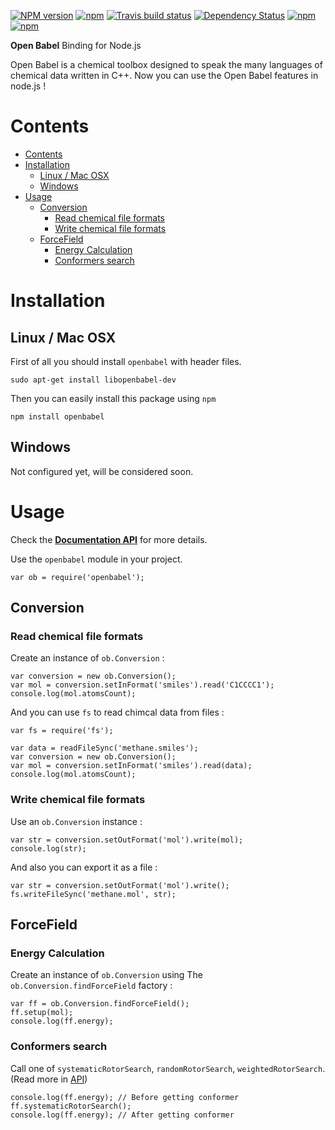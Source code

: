 [![NPM version](http://img.shields.io/npm/v/openbabel.svg?style=flat)](https://www.npmjs.org/package/openbabel) [![npm](https://img.shields.io/codacy/5720fd610c5345299f03eb7dd6fc6184.svg?style=flat)](https://www.codacy.com/public/netfars/openbabel-node) [![Travis build status](http://img.shields.io/travis/mohebifar/openbabel-node/master.svg?style=flat)](https://travis-ci.org/mohebifar/openbabel-node) [![Dependency Status](https://david-dm.org/mohebifar/openbabel-node.svg?style=flat)](https://david-dm.org/mohebifar/openbabel-node) [![npm](https://img.shields.io/npm/dm/openbabel.svg?style=flat)](https://www.npmjs.com/package/openbabel) [![npm](https://img.shields.io/npm/l/openbabel.svg?style=flat)](http://www.gnu.org/copyleft/gpl.html)

**Open Babel** Binding for Node.js

Open Babel is a chemical toolbox designed to speak the many languages of chemical data written in C++. Now you can use the Open Babel features in node.js !

<h1 id="contents">Contents</h1>

* [Contents](#contents)
* [Installation](#installation)
    * [Linux / Mac OSX](#installation-linux-mac-osx)
    * [Windows](#installation-windows)
* [Usage](#usage)
    * [Conversion](#usage-conversion)
        * [Read chemical file formats](#usage-conversion-read-chemical-file-formats)
        * [Write chemical file formats](#usage-conversion-write-chemical-file-formats)
    * [ForceField](#usage-forcefield)
        * [Energy Calculation](#usage-forcefield-energy-calculation)
        * [Conformers search](#usage-forcefield-conformers-search)


<h1 id="installation">Installation</h1>

<h2 id="installation-linux-mac-osx">Linux / Mac OSX</h2>

First of all you should install `openbabel` with header files.

    sudo apt-get install libopenbabel-dev

Then you can easily install this package using `npm`

    npm install openbabel
    
<h2 id="installation-windows">Windows</h2>

Not configured yet, will be considered soon.

<h1 id="usage">Usage</h1>

Check the **[Documentation API](https://mohebifar.github.io/openbabel-node/api/)** for more details.

Use the `openbabel` module in your project.

    var ob = require('openbabel');
    

<h2 id="usage-conversion">Conversion</h2>

<h3 id="usage-conversion-read-chemical-file-formats">Read chemical file formats</h3>

Create an instance of `ob.Conversion` :

    var conversion = new ob.Conversion();
    var mol = conversion.setInFormat('smiles').read('C1CCCC1');
    console.log(mol.atomsCount);
    
And you can use `fs` to read chimcal data from files :
    
    var fs = require('fs');
    
    var data = readFileSync('methane.smiles');
    var conversion = new ob.Conversion();
    var mol = conversion.setInFormat('smiles').read(data);
    console.log(mol.atomsCount);
    
<h3 id="usage-conversion-write-chemical-file-formats">Write chemical file formats</h3>

Use an `ob.Conversion` instance :

    var str = conversion.setOutFormat('mol').write(mol);
    console.log(str);
    
And also you can export it as a file :

    var str = conversion.setOutFormat('mol').write();
    fs.writeFileSync('methane.mol', str);

<h2 id="usage-forcefield">ForceField</h2>

<h3 id="usage-forcefield-energy-calculation">Energy Calculation</h3>

Create an instance of `ob.Conversion` using The `ob.Conversion.findForceField` factory :

    var ff = ob.Conversion.findForceField();
    ff.setup(mol);
    console.log(ff.energy);
    
<h3 id="usage-forcefield-conformers-search">Conformers search</h3>

Call one of `systematicRotorSearch`, `randomRotorSearch`, `weightedRotorSearch`. (Read more in [API](https://mohebifar.github.io/openbabel-node/api/))

    console.log(ff.energy); // Before getting conformer
    ff.systematicRotorSearch();
    console.log(ff.energy); // After getting conformer
